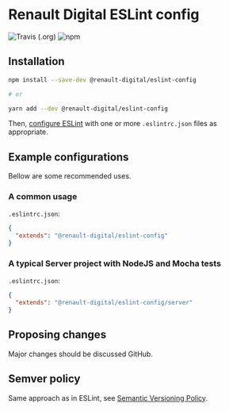 # Renault Digital ESLint config

![Travis (.org)](https://img.shields.io/travis/renault-digital/eslint-config.svg?style=flat-square)
![npm](https://img.shields.io/npm/v/@renault-digital/eslint-config.svg?style=flat-square)

## Installation

```sh
npm install --save-dev @renault-digital/eslint-config

# or

yarn add --dev @renault-digital/eslint-config
```

Then, [configure ESLint](https://eslint.org/docs/user-guide/configuring) with one or more `.eslintrc.json` files as
appropriate.

## Example configurations

Bellow are some recommended uses.

### A common usage

`.eslintrc.json`:

```json
{
  "extends": "@renault-digital/eslint-config"
}
```

### A typical Server project with NodeJS and Mocha tests

`.eslintrc.json`:

```json
{
  "extends": "@renault-digital/eslint-config/server"
}
```

## Proposing changes

Major changes should be discussed GitHub.

## Semver policy

Same approach as in ESLint, see [Semantic Versioning Policy](https://github.com/eslint/eslint#user-content-semantic-versioning-policy).
